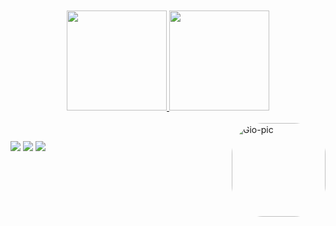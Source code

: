 ###  
<br/>
<br/>
<br/>
<div align="center">
  <a href="https://github.com/miiswan">
  <img height="160em" src="https://github-readme-stats.vercel.app/api?username=miiswan&show_icons=true&theme=dracula&include_all_commits=true&count_private=true"/>
  <img height="160em" src="https://github-readme-stats.vercel.app/api/top-langs/?username=miiswan&layout=compact&langs_count=7&theme=dracula"/>
</div>
  
<div style="display: inline_block"><br>
  <img align="right" alt="Gio-pic" height="150" style="border-radius:50px;" src="https://picasion.com/download/f148472999e39720a8128d5c15002bf1/">
  
  ##
  
  <div> 
  <a href="https://instagram.com/mirellaleonii" target="_blank"><img src="https://img.shields.io/badge/-Instagram-%23E4405F?style=for-the-badge&logo=instagram&logoColor=white" target="_blank"></a>
  <a href = "mailto:manuelemirella17@gmail.com"><img src="https://img.shields.io/badge/-Gmail-%23333?style=for-the-badge&logo=gmail&logoColor=white" target="_blank"></a>
  <a href="https://www.linkedin.com/in/giovanna-oliveira-3b4628226" target="_blank"><img src="https://img.shields.io/badge/-LinkedIn-%230077B5?style=for-the-badge&logo=linkedin&logoColor=white" target="_blank"></a> 


<div>
